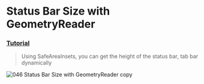  # Status Bar Size with GeometryReader
 ### [Tutorial](https://designcode.io/swiftui-handbook-status-bar-size-with-geometryreader)
> Using SafeAreaInsets, you can get the height of the status bar, tab bar dynamically

![046  Status Bar Size with GeometryReader copy](https://github.com/mrgsdev/DesignCode/assets/157994617/1e49e347-c068-4493-a516-5c801d057aeb)
 